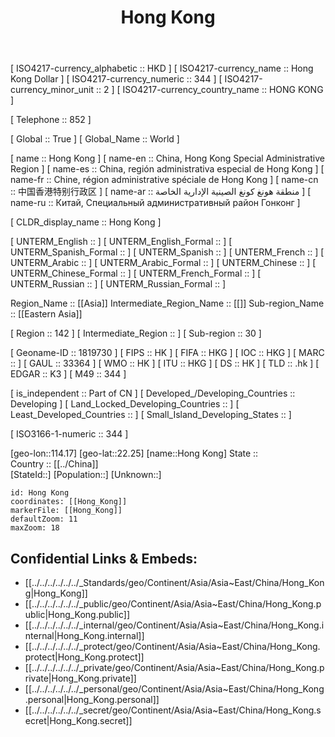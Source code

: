 ﻿---
location:
- 22.25
- 114.17
mapzoom:
- 7
- 12
mapmarker: city
type: Country
SpocWebEntityId: 31015
isDeleted: false
confidential: public
tags:
- geo/City
- geo/Country
license: "CC BY-SA 4.0"
isReadOnly: false
source: "https://datahub.io/core/country-codes"
cssclasses:
- Country
publish: true
title: "Hong Kong"
linkTitle: 
keywords: 
layout: 
draft: false
publishDate: 
expiryDate: 
aliases:
- "Hong Kong"
- "China, Hong Kong Special Administrative Region"
- "China, región administrativa especial de Hong Kong"
- "Chine, région administrative spéciale de Hong Kong"
- "منطقة هونغ كونغ الصينية الإدارية الخاصة"
- 中国香港特别行政区
- "Китай, Специальный административный район Гонконг"
Languages:
- zh-HK
- yue
- zh
- en
has_id_wikidata: Q8646
public_holiday:
- "[[/_Standards/WikiData/WD~Chinese_New Year (Lunar New Year),131772]]"
- "[[/_Standards/WikiData/WD~Holy_Saturday,186206]]"
- "[[/_Standards/WikiData/WD~New_Year's Day,196627]]"
- "[[/_Standards/WikiData/WD~Easter_Monday,209663]]"
- "[[/_Standards/WikiData/WD~Double_Ninth Festival,463754]]"
- "[[/_Standards/WikiData/WD~Qingming_Festival,718778]]"
- "[[/_Standards/WikiData/WD~Boxing_Day,956699]]"
- "[[/_Standards/WikiData/WD~National_Day of the People's Republic of China,1145566]]"
- "[[/_Standards/WikiData/WD~Duanwu_Festival,1254268]]"
- "[[/_Standards/WikiData/WD~Buddha's_birthday,5348941]]"
- "[[/_Standards/WikiData/WD~Hong_Kong Special Administrative Region Establishment Day,13636529]]"
- "[[/_Standards/WikiData/WD~Chinese_Mid-Autumn Festival,14931580]]"
- '[[/_Standards/WikiData/WD~Christmas,19809]]'
- "[[/_Standards/WikiData/WD~Good_Friday,40317]]"
- "[[/_Standards/WikiData/WD~International_Workers' Day,47499]]"
instance_of:
- '[[/_Standards/WikiData/WD~city-state,133442]]'
- "[[/_Standards/WikiData/WD~dependent_territory,161243]]"
- '[[/_Standards/WikiData/WD~metropolis,200250]]'
- "[[/_Standards/WikiData/WD~global_city,208511]]"
- "[[/_Standards/WikiData/WD~Special_administrative region of China,779415]]"
- "[[/_Standards/WikiData/WD~big_city,1549591]]"
- "[[/_Standards/WikiData/WD~country_for sports,47488809]]"
- "[[/_Standards/WikiData/WD~customs_territory of China,125470455]]"
- '[[/_Standards/WikiData/WD~city,515]]'
contains_the_administrative_territorial_entity:
- "[[/_Standards/WikiData/WD~Sai_Kung District,155697]]"
- "[[/_Standards/WikiData/WD~Yau_Tsim Mong District,157669]]"
- "[[/_Standards/WikiData/WD~Central_and Western District,312485]]"
- "[[/_Standards/WikiData/WD~Sham_Shui Po District,655626]]"
- "[[/_Standards/WikiData/WD~Eastern_District,727054]]"
- "[[/_Standards/WikiData/WD~Islands_District,752523]]"
- "[[/_Standards/WikiData/WD~North_District,868032]]"
- "[[/_Standards/WikiData/WD~Yuen_Long District,871442]]"
- "[[/_Standards/WikiData/WD~Kwun_Tong District,875773]]"
- "[[/_Standards/WikiData/WD~Kwai_Tsing District,877132]]"
- "[[/_Standards/WikiData/WD~Tai_Po District,877813]]"
- "[[/_Standards/WikiData/WD~Wong_Tai Sin District,878503]]"
- "[[/_Standards/WikiData/WD~Tsuen_Wan District,878514]]"
- "[[/_Standards/WikiData/WD~Tuen_Mun District,986383]]"
- "[[/_Standards/WikiData/WD~Kowloon_City District,986415]]"
- "[[/_Standards/WikiData/WD~Southern_District,986431]]"
- "[[/_Standards/WikiData/WD~Wan_Chai District,986434]]"
- "[[/_Standards/WikiData/WD~Sha_Tin District,15019]]"
anthem: "[[/_Standards/WikiData/WD~March_of the Volunteers,156136]]"
member_of:
- "[[/_Standards/WikiData/WD~World_Meteorological Organization,170424]]"
- "[[/_Standards/WikiData/WD~Asia-Pacific_Economic Cooperation,170481]]"
- "[[/_Standards/WikiData/WD~Asian_Development Bank,188822]]"
- "[[/_Standards/WikiData/WD~Bank_for International Settlements,309195]]"
- '[[/_Standards/WikiData/WD~ICANN,485750]]'
- "[[/_Standards/WikiData/WD~World_Customs Organization,605326]]"
- "[[/_Standards/WikiData/WD~Financial_Action Task Force,681487]]"
- "[[/_Standards/WikiData/WD~Egmont_Group of Financial Intelligence Units,5348119]]"
- "[[/_Standards/WikiData/WD~World_Tourism Cities Federation,67652870]]"
- "[[/_Standards/WikiData/WD~World_Trade Organization,7825]]"
- '[[/_Standards/WikiData/WD~Interpol,8475]]'
flag: "[[/_Standards/WikiData/WD~flag_of Hong Kong,186456]]"
described_by_source:
- "[[/_Standards/WikiData/WD~Brockhaus_and Efron Encyclopedic Dictionary,602358]]"
- "[[/_Standards/WikiData/WD~Encyclopædia_Britannica 11th edition,867541]]"
- "[[/_Standards/WikiData/WD~Sytin_Military Encyclopedia,4114391]]"
- "[[/_Standards/WikiData/WD~The_New Student's Reference Work,16082057]]"
- "[[/_Standards/WikiData/WD~Small_Brockhaus and Efron Encyclopedic Dictionary,19180675]]"
- "[[/_Standards/WikiData/WD~Encyclopædia_Britannica Ninth Edition,20096917]]"
official_language: "[[/_Standards/WikiData/WD~Standard_Chinese,727694]]"
language_used:
- "[[/_Standards/WikiData/WD~Standard_Chinese,727694]]"
- "[[/_Standards/WikiData/WD~Yue_Chinese,7033959]]"
- "[[/_Standards/WikiData/WD~Hong_Kong Sign Language,17038844]]"
- '[[/_Standards/WikiData/WD~English,1860]]'
- '[[/_Standards/WikiData/WD~Cantonese,9186]]'
- '[[/_Standards/WikiData/WD~Mandarin,9192]]'
history_of_topic: "[[/_Standards/WikiData/WD~history_of Hong Kong,733116]]"
has_seal_badge_or_sigil: "[[/_Standards/WikiData/WD~Emblem_of Hong Kong,752790]]"
economy_of_topic: "[[/_Standards/WikiData/WD~economy_of Hong Kong,785605]]"
culture: "[[/_Standards/WikiData/WD~culture_of Hong Kong,836046]]"
highest_judicial_authority: "[[/_Standards/WikiData/WD~Court_of Final Appeal,837636]]"
follows: "[[/_Standards/WikiData/WD~British_Hong Kong,1054923]]"
highest_point: "[[/_Standards/WikiData/WD~Tai_Mo Shan,1481864]]"
electrical_plug_type: "[[/_Standards/WikiData/WD~BS_1363,1528507]]"
central_bank: "[[/_Standards/WikiData/WD~Hong_Kong Monetary Authority,1595286]]"
geography_of_topic: "[[/_Standards/WikiData/WD~geography_of Hong Kong,2510174]]"
office_held_by_head_of_government: "[[/_Standards/WikiData/WD~Chief_Executive of Hong Kong,2741486]]"
demographics_of_topic: "[[/_Standards/WikiData/WD~demographics_of Hong Kong,2995098]]"
emergency_phone_number: '[[/_Standards/WikiData/WD~999,3086706]]'
has_list: "[[/_Standards/WikiData/WD~list_of streets and roads in Hong Kong,6641545]]"
Wikimedia_outline: "[[/_Standards/WikiData/WD~outline_of Hong Kong,7112289]]"
topic_s_main_Wikimedia_portal: "[[/_Standards/WikiData/WD~Portal_Hong_Kong,7543445]]"
head_of_government: "[[/_Standards/WikiData/WD~John_Lee,9051824]]"
driving_side: '[[/_Standards/WikiData/WD~left,13196750]]'
topic_s_main_template: "[[/_Standards/WikiData/WD~Template_Hong_Kong topics,14335658]]"
foundational_text: '[[/_Standards/WikiData/WD~Q18894160,18894160]]'
permanent_duplicated_item: "[[/_Standards/WikiData/WD~Hong_Kong,22704538]]"
topographic_map: "[[/_Standards/WikiData/WD~Atlas_of Hong Kong,27983228]]"
coordinate_location: "Point(114.158611111 22.278333333)"
significant_event: "[[/_Standards/WikiData/WD~Law_of the People's Republic of China on Safeguarding National Security in the Hong Kong Special Administrative Region,95976070]]"
open_data_portal: '[[/_Standards/WikiData/WD~data.gov.hk,97033976]]'
demonym:
- 港人
- honconguesa
- honconguês
- honconguesas
- honcongueses
- ḥongkonés
- ḥongkonesa
- hongkonguès
- hongkonguesa
- "Hong Kong people"
- Honkongano
- hongkonés
- hongkonesa
- hongkongilainen
- Hongkongais
- Hongkongaise
- Hongkongaises
- hongkonghese
- hongkonghesi
- 香港人
- 香港人
- 香港人
- 香港人
- 香港人
- 香港人
- 香港人
- "Hong Kong"
- Hongkonger
- hongkongi
- 香港人
- 香港人
BHCL_UUID: d8feb3c4-5177-4181-ad4f-7cddc77734f1
described_at_URL: "http://68k.news/index.php?section=nation&loc=HK"
nominal_GDP:
- 368911387845
- 359838598806
ISNI: 0000000121793140
image: "http://commons.wikimedia.org/wiki/Special:FilePath/Skyline%20over%20the%20Hong%20Kong%20Harbour.jpg"
MeSH_tree_code: Z01.252.474.164.450
diplomatic_relation:
- '[[/_Standards/WikiData/WD~Singapore,334]]'
- '[[/_Standards/WikiData/WD~Australia,408]]'
- "[[/_Standards/WikiData/WD~North_Korea,423]]"
- '[[/_Standards/WikiData/WD~India,668]]'
- '[[/_Standards/WikiData/WD~Taiwan,865]]'
- '[[/_Standards/WikiData/WD~Thailand,869]]'
- '[[/_Standards/WikiData/WD~Philippines,928]]'
- '[[/_Standards/WikiData/WD~Macau,14773]]'
- '[[/_Standards/WikiData/WD~Canada,16]]'
- "[[/_Standards/WikiData/WD~United_States,30]]"
- "[[/_Standards/WikiData/WD~United_Kingdom,145]]"
religion_or_worldview:
- '[[/_Standards/WikiData/WD~Islam,432]]'
- '[[/_Standards/WikiData/WD~Buddhism,748]]'
- '[[/_Standards/WikiData/WD~Christianity,5043]]'
- '[[/_Standards/WikiData/WD~Hinduism,9089]]'
- '[[/_Standards/WikiData/WD~Judaism,9268]]'
- '[[/_Standards/WikiData/WD~Sikhism,9316]]'
- '[[/_Standards/WikiData/WD~Confucianism,9581]]'
- '[[/_Standards/WikiData/WD~Taoism,9598]]'
twinned_administrative_body: '[[/_Standards/WikiData/WD~Dubai,612]]'
present_in_work: "[[/_Standards/WikiData/WD~Civilization_V,2385]]"
located_in_time_zone: '[[/_Standards/WikiData/WD~UTC+08_00,6985]]'
executive_body: "[[/_Standards/WikiData/WD~Government_of Hong Kong,15164]]"
main_regulatory_text: "[[/_Standards/WikiData/WD~Basic_Law of Hong Kong,15165]]"
shares_border_with:
- '[[/_Standards/WikiData/WD~Shenzhen,15174]]'
- '[[/_Standards/WikiData/WD~Guangdong,15175]]'
- '[[/_Standards/WikiData/WD~Zhuhai,59095]]'
located_in_or_next_to_body_of_water:
- "[[/_Standards/WikiData/WD~Shing_Mun River,15274]]"
- "[[/_Standards/WikiData/WD~South_China Sea,37660]]"
legislative_body: "[[/_Standards/WikiData/WD~Legislative_Council of Hong Kong,19208]]"
different_from: "[[/_Standards/WikiData/WD~Hong_Kong Island,19483]]"
part_of:
- "[[/_Standards/WikiData/WD~East_Asia,27231]]"
- "[[/_Standards/WikiData/WD~People's_Republic of China,148]]"
currency: "[[/_Standards/WikiData/WD~Hong_Kong dollar,31015]]"
continent: '[[/_Standards/WikiData/WD~Asia,48]]'
country: "[[/_Standards/WikiData/WD~People's_Republic of China,148]]"
located_in_the_administrative_territorial_entity: "[[/_Standards/WikiData/WD~People's_Republic of China,148]]"
compulsory_education_minimum_age_: 6
elevation_above_sea_level: 7
age_of_consent: 16
compulsory_education_maximum_age_: 17
age_of_majority: 18
marriageable_age: 21
mains_voltage: 220
unemployment_rate:
- 2.8
- 2.9
- 3.1
- 3.3
- 3.4
- 4.3
- 5.2
- 5.8
Democracy_Index: 5.6
life_expectancy: 85
top_level_Internet_domain: '[[/_Standards/WikiData/WD~.hk,41639]]'
Happy_Planet_Index_score: 33.9
water_as_percent_of_area: 59.7
Inequality_adjusted_Human_Development_Index: 0.828
Human_Development_Index: 0.952
total_fertility_rate: 1.234
number_of_out_of_school_children: 35980
China_administrative_division_code: 81
GS1_country_code: 489
IAB_code: 1316
ISO_3166_1_numeric_code: 344
WOEID: 24865698
ISO_3166_2_code: CN-HK
X_Twitter_username: discoverhk
Krugosvet_article: Earth_sciences/geografiya/GONKONG.html
Unicode_character: "\U0001F1ED\U0001F1F0"
GitHub_topic:
- hong-kong
- hongkong
subreddit: HongKong
Libris_URI: sq465stb0rn3d1m
name_in_kana: ホンコン
hashtag:
- 香港
- Hong_Kong
Commons_gallery: 香港
Baidu_Tieba_name: 香港
short_name:
- HKSAR
- "\U0001F1ED\U0001F1F0"
- HK
- 香港
official_name:
- "Hong Kong Special Administrative Region of the People's Republic of China"
- 中華人民共和國香港特別行政區
- "Hong Kong"
- 香港
M49_code: 344
maritime_identification_digits: 477
ISO_3166_1_alpha_3_code: HKG
IOC_country_code: HKG
male_population: 3382300
median_income: 35443
female_population: 4030800
ISO_3166_1_alpha_2_code: HK
WIPO_ST_3: HK
FIPS_10_4_countries_and_regions_: HK
HASC: HK
area:
- 1105.69
- 1649.34
- 2755.03
INSEE_countries_and_foreign_territories_code: 99230
flag_image: "http://commons.wikimedia.org/wiki/Special:FilePath/Flag%20of%20Hong%20Kong.svg"
native_label: 香港
social_media_followers: 654408
population: 7413070
seal_image: "http://commons.wikimedia.org/wiki/Special:FilePath/Regional%20Emblem%20of%20Hong%20Kong.svg"
coat_of_arms_image: "http://commons.wikimedia.org/wiki/Special:FilePath/Regional%20Emblem%20of%20Hong%20Kong.svg"
OmegaWiki_Defined_Meaning: 877508
Commons_category: "Hong Kong"
PM20_geo_code: B102
nighttime_view: "http://commons.wikimedia.org/wiki/Special:FilePath/Hong%20Kong%20Night%20Skyline.jpg"
panoramic_view: "http://commons.wikimedia.org/wiki/Special:FilePath/Kowloon%20Panorama%20by%20Ryan%20Cheng%202010.jpg"
place_name_sign: "http://commons.wikimedia.org/wiki/Special:FilePath/Hong%20Kong-Guangdong%20border%20on%20Hong%20Kong-Zhuhai-Macau%20Bridge%20%2820190221090153%29.jpg"
UN_LOCODE: HKHKG
U_S_National_Archives_Identifier: 10044840
detail_map: "http://commons.wikimedia.org/wiki/Special:FilePath/Hong%20Kong%20Railway%20Route%20Map%20en.svg"
Dreadnought_Project_page: Hong_Kong
inception: "1997-07-01T00:00:00Z"
geoshape: "http://commons.wikimedia.org/data/main/Data:Hong+Kong.map"
page_banner: "http://commons.wikimedia.org/wiki/Special:FilePath/Hong%20Kong%20banner.jpg"
locator_map_image: "http://commons.wikimedia.org/wiki/Special:FilePath/Hong%20Kong%20in%20China%20%28zoomed%29%20%28%2Ball%20claims%20hatched%29.svg"
logo_image: "http://commons.wikimedia.org/wiki/Special:FilePath/Hong%20Kong%20in%20Chinese%202.svg"
satellite_view: "http://commons.wikimedia.org/wiki/Special:FilePath/HongKong%20boundary%20from%20space.png"
location_map: "http://commons.wikimedia.org/wiki/Special:FilePath/Map%20of%20Hong%20Kong%2018%20Districts%20zh.svg"
official_website: "http://www.gov.hk"
streaming_media_URL: "https://www.skylinewebcams.com/en/webcam/china/hong-kong/hong-kong/china-hong-kong.html"
country_calling_code: +852
---

[	ISO4217-currency_alphabetic	 :: HKD ] 
[	ISO4217-currency_name	 :: Hong Kong Dollar ] 
[	ISO4217-currency_numeric	 :: 344 ] 
[	ISO4217-currency_minor_unit	 :: 2 ] 
[	ISO4217-currency_country_name	 :: HONG KONG ] 

[	Telephone	 :: 852 ] 

[	Global	 :: True ] 
[	Global_Name	 :: World ] 

[	name	 :: Hong Kong ] 
[	name-en	 :: China, Hong Kong Special Administrative Region ] 
[	name-es	 :: China, región administrativa especial de Hong Kong ] 
[	name-fr	 :: Chine, région administrative spéciale de Hong Kong ] 
[	name-cn	 :: 中国香港特别行政区 ] 
[	name-ar	 :: منطقة هونغ كونغ الصينية الإدارية الخاصة ] 
[	name-ru	 :: Китай, Специальный административный район Гонконг ] 

[	CLDR_display_name	 :: Hong Kong ] 

[	UNTERM_English	 ::  ] 
[	UNTERM_English_Formal	 ::  ] 
[	UNTERM_Spanish_Formal	 ::  ] 
[	UNTERM_Spanish	 ::  ] 
[	UNTERM_French	 ::  ] 
[	UNTERM_Arabic	 ::  ] 
[	UNTERM_Arabic_Formal	 ::  ] 
[	UNTERM_Chinese	 ::  ] 
[	UNTERM_Chinese_Formal	 ::  ] 
[	UNTERM_French_Formal	 ::  ] 
[	UNTERM_Russian	 ::  ] 
[	UNTERM_Russian_Formal	 ::  ] 

Region_Name ::  [[Asia]] 
Intermediate_Region_Name ::  [[]] 
Sub-region_Name ::  [[Eastern Asia]]  

[	Region	 :: 142 ] 
[	Intermediate_Region	 ::  ] 
[	Sub-region	 :: 30 ] 

[	Geoname-ID	 :: 1819730 ] 
[	FIPS	 :: HK ] 
[	FIFA	 :: HKG ] 
[	IOC	 :: HKG ] 
[	MARC	 ::  ] 
[	GAUL	 :: 33364 ] 
[	WMO	 :: HK ] 
[	ITU	 :: HKG ] 
[	DS	 :: HK ] 
[	TLD	 :: .hk ] 
[	EDGAR	 :: K3 ] 
[	M49	 :: 344 ] 

[	is_independent	 :: Part of CN ] 
[	Developed_/Developing_Countries	 :: Developing ] 
[	Land_Locked_Developing_Countries	 ::  ] 
[	Least_Developed_Countries	 ::  ] 
[	Small_Island_Developing_States	 ::  ] 

[	ISO3166-1-numeric	 :: 344 ] 




[geo-lon::114.17] 
[geo-lat::22.25] 
[name::Hong Kong] 
State ::  
Country :: [[../China]]  
[StateId::] 
[Population::] 
[Unknown::] 


```leaflet
id: Hong Kong
coordinates: [[Hong_Kong]] 
markerFile: [[Hong_Kong]] 
defaultZoom: 11 
maxZoom: 18
```


## Confidential Links & Embeds: 
- [[../../../../../../_Standards/geo/Continent/Asia/Asia~East/China/Hong_Kong|Hong_Kong]] 
- [[../../../../../../_public/geo/Continent/Asia/Asia~East/China/Hong_Kong.public|Hong_Kong.public]] 
- [[../../../../../../_internal/geo/Continent/Asia/Asia~East/China/Hong_Kong.internal|Hong_Kong.internal]] 
- [[../../../../../../_protect/geo/Continent/Asia/Asia~East/China/Hong_Kong.protect|Hong_Kong.protect]] 
- [[../../../../../../_private/geo/Continent/Asia/Asia~East/China/Hong_Kong.private|Hong_Kong.private]] 
- [[../../../../../../_personal/geo/Continent/Asia/Asia~East/China/Hong_Kong.personal|Hong_Kong.personal]] 
- [[../../../../../../_secret/geo/Continent/Asia/Asia~East/China/Hong_Kong.secret|Hong_Kong.secret]] 
